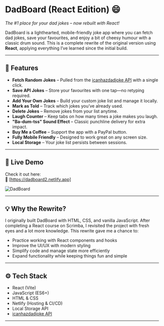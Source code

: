 # DadBoard (React Edition) 😄

_The #1 place for your dad jokes – now rebuilt with React!_

DadBoard is a lighthearted, mobile-friendly joke app where you can fetch dad jokes, save your favourites, and enjoy a bit of cheesy humour with a classic drum sound. This is a complete rewrite of the original version using **React**, applying everything I’ve learned since the initial build.

---

## 🎯 Features

- **Fetch Random Jokes** – Pulled from the [icanhazdadjoke API](https://icanhazdadjoke.com/) with a single click.
- **Save API Jokes** – Store your favourites with one tap—no retyping required.
- **Add Your Own Jokes** – Build your custom joke list and manage it locally.
- **Mark as Told** – Track which jokes you’ve already used.
- **Delete Jokes** – Remove jokes from your list anytime.
- **Laugh Counter** – Keep tabs on how many times a joke makes you laugh.
- **"Ba-dum-tss" Sound Effect** – Classic punchline delivery for extra impact.
- **Buy Me a Coffee** – Support the app with a PayPal button.
- **Fully Mobile Friendly** – Designed to work great on any screen size.
- **Local Storage** – Your joke list persists between sessions.

---

## 🚀 Live Demo

Check it out here:  
🔗 [https://dadboard2.netlify.app]

![DadBoard](https://github.com/user-attachments/assets/26938761-4184-42d8-98b9-69e6c039d46f)

---

## 💡 Why the Rewrite?

I originally built DadBoard with HTML, CSS, and vanilla JavaScript. After completing a React course on Scrimba, I revisited the project with fresh eyes and a lot more knowledge. This rewrite gave me a chance to:

- Practice working with React components and hooks
- Improve the UI/UX with modern styling
- Simplify code and manage state more efficiently
- Expand functionality while keeping things fun and simple

---

## ⚙️ Tech Stack

- React (Vite)
- JavaScript (ES6+)
- HTML & CSS
- Netlify (Hosting & CI/CD)
- Local Storage API
- [icanhazdadjoke API](https://icanhazdadjoke.com/)

---
